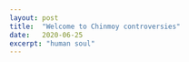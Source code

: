```yaml
---
layout: post
title:  "Welcome to Chinmoy controversies"
date:   2020-06-25
excerpt: "human soul"
---
```

